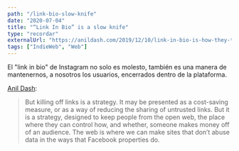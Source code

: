 ```yaml
---
path: "/link-bio-slow-knife"
date: "2020-07-04"
title: "“Link In Bio” is a slow knife"
type: "recordar"
externalUrl: "https://anildash.com/2019/12/10/link-in-bio-is-how-they-tried-to-kill-the-web/"
tags: ["IndieWeb", "Web"]
---
```


El "link in bio" de Instagram no solo es molesto, tambi&eacute;n es una manera de mantenernos, a nosotros los usuarios, encerrados dentro de la plataforma.

[Anil Dash](https://anildash.com/2019/12/10/link-in-bio-is-how-they-tried-to-kill-the-web/):

> But killing off links is a strategy. It may be presented as a cost-saving measure, or as a way of reducing the sharing of untrusted links. But it is a strategy, designed to keep people from the open web, the place where they can control how, and whether, someone makes money off of an audience. The web is where we can make sites that don’t abuse data in the ways that Facebook properties do.
